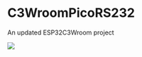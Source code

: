 # C3WroomPicoRS232
An updated ESP32C3Wroom project

<img src="pic/C3WroommBusPicoRS232.png width=480">
